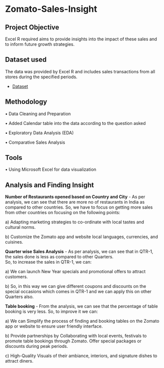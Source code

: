 # Zomato-Sales-Insight
## Project Objective
Excel R required aims to provide insights into the impact of these sales and to inform future growth strategies.
## Dataset used
The data was provided by Excel R and includes sales transactions from all stores during the specified periods.
-	<a href="https://github.com/Pravin12131/Zomato-Sales-Insight/blob/main/DATA.xlsx">Dataset</a>
## Methodology
•	Data Cleaning and Preparation

•	Added Calendar table into the data according to the question asked

•	Exploratory Data Analysis (EDA)

•	Comparative Sales Analysis
## Tools
•	Using Microsoft Excel for data visualization
## Analysis and Finding Insight
**Number of Restaurants opened based on Country and City** -
As per analysis, we can see that there are more no of restaurants in India as compared to other countries. 
So, we have to focus on getting more sales from other countries on focusing on the following points:

a) Adapting marketing strategies to co-ordinate with local tastes and cultural norms.

b) Customize the Zomato app and website local languages, currencies, and cuisines.

**Quarter wise Sales Analysis** -
 	As per analysis, we can see that in QTR-1, the sales done is less as compared to other Quarters.  
  So, to increase the sales in QTR-1, we can:
  
a) We can launch New Year specials and promotional offers to attract customers. 
    
b) So, in this way we can give different coupons and discounts on the special occasions which comes in QTR-1 and we can apply this on other Quarters also. 

  **Table booking** -
  From the analysis, we can see that the percentage of table booking is very less. So, to improve it we can: 

a) We can Simplify the process of finding and booking tables on the Zomato app or website to ensure user friendly interface.

b) Provide partnerships by Collaborating with local events, festivals to promote table bookings through Zomato. Offer special packages or discounts during peak periods. 

c) High-Quality Visuals of their ambiance, interiors, and signature dishes to attract diners.




  
